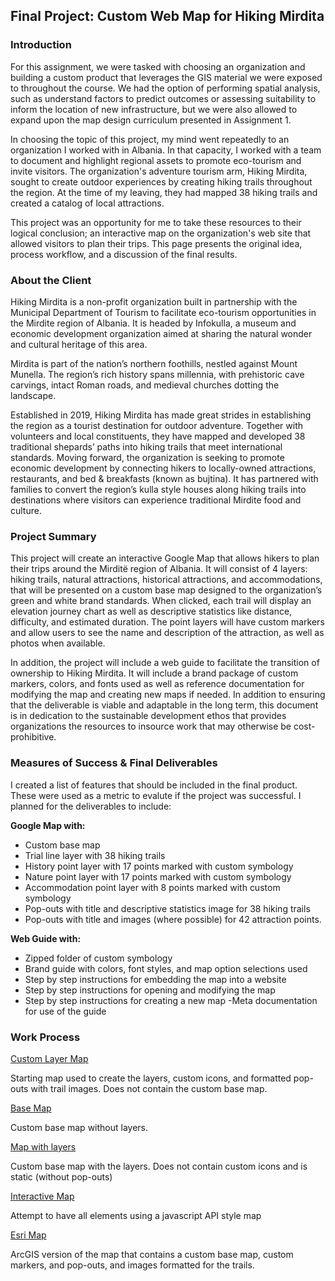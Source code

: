 ## Final Project: Custom Web Map for Hiking Mirdita

### Introduction

For this assignment, we were tasked with choosing an organization and building a custom product that leverages the GIS material we were exposed to throughout the course. We had the option of performing spatial analysis, such as understand factors to predict outcomes or assessing suitability to inform the location of new infrastructure, but we were also allowed to expand upon the map design curriculum presented in Assignment 1. 

In choosing the topic of this project, my mind went repeatedly to an organization I worked with in Albania. In that capacity, I worked with a team to document and highlight regional assets to promote eco-tourism and invite visitors. The organization's adventure tourism arm, Hiking Mirdita, sought to create outdoor experiences by creating hiking trails throughout the region. At the time of my leaving, they had mapped 38 hiking trails and created a catalog of local attractions.

This project was an opportunity for me to take these resources to their logical conclusion; an interactive map on the organization's web site that allowed visitors to plan their trips. This page presents the original idea, process workflow, and a discussion of the final results.

### About the Client

Hiking Mirdita is a non-profit organization built in partnership with the Municipal Department of Tourism to facilitate eco-tourism opportunities in the Mirdite region of Albania. It is headed by Infokulla, a museum and economic development organization aimed at sharing the natural wonder and cultural heritage of this area. 

Mirdita is part of the nation’s northern foothills, nestled against Mount Munella. The region’s rich history spans millennia, with prehistoric cave carvings, intact Roman roads, and medieval churches dotting the landscape.

Established in 2019, Hiking Mirdita has made great strides in establishing the region as a tourist destination for outdoor adventure. Together with volunteers and local constituents, they have mapped and developed 38 traditional shepards’ paths into hiking trails that meet international standards. Moving forward, the organization is seeking to promote economic development by connecting hikers to locally-owned attractions, restaurants, and bed & breakfasts (known as bujtina). It has partnered with families to convert the region’s kulla style houses along hiking trails into destinations where visitors can experience traditional Mirdite food and culture.

### Project Summary

This project will create an interactive Google Map that allows hikers to plan their trips around the Mirditë region of Albania. It will consist of 4 layers: hiking trails, natural attractions, historical attractions, and accommodations, that will be presented on a custom base map designed to the organization’s green and white brand standards. When clicked, each trail will display an elevation journey chart as well as descriptive statistics like distance, difficulty, and estimated duration. The point layers will have custom markers and allow users to see the name and description of the attraction, as well as photos when available. 

In addition, the project will include a web guide to facilitate the transition of ownership to Hiking Mirdita. It will include a brand package of custom markers, colors, and fonts used as well as reference documentation for modifying the map and creating new maps if needed. In addition to ensuring that the deliverable is viable and adaptable in the long term, this document is in dedication to the sustainable development ethos that provides organizations the resources to insource work that may otherwise be cost-prohibitive.

### Measures of Success & Final Deliverables
I created a list of features that should be included in the final product. These were used as a metric to evalute if the project was successful. I planned for the deliverables to include:

<b>Google Map with:</b>
- Custom base map
- Trial line layer with 38 hiking trails
- History point layer with 17 points marked with custom symbology
- Nature point layer with 17 points marked with custom symbology
- Accommodation point layer with 8 points marked with custom symbology
- Pop-outs with title and descriptive statistics image for 38 hiking trails
- Pop-outs with title and images (where possible) for 42 attraction points.

<b>Web Guide with:</b>
- Zipped folder of custom symbology
- Brand guide with colors, font styles, and map option selections used
- Step by step instructions for embedding the map into a website
- Step by step instructions for opening and modifying the map
- Step by step instructions for creating a new map
-Meta documentation for use of the guide

### Work Process

[Custom Layer Map](/GoogleMyMap.html)
<p>Starting map used to create the layers, custom icons, and formatted pop-outs with trail images. Does not contain the custom base map.</p>

[Base Map](/HikingMirditaMap.html)
<p>Custom base map without layers.</p>

[Map with layers](/HikingMirditaMapFULL.html)
<p>Custom base map with the layers. Does not contain custom icons and is static (without pop-outs)</p>

[Interactive Map](/HM_MapIndex.html)
<p>Attempt to have all elements using a javascript API style map</p>

[Esri Map](/EsriMap.html)
<p>ArcGIS version of the map that contains a custom base map, custom markers, and pop-outs, and images formatted for the trails.</p>
